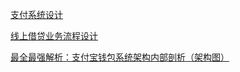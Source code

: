 [支付系统设计](http://www.woshipm.com/pd/459443.html)

[线上借贷业务流程设计](http://www.woshipm.com/pd/1773008.html)


[最全最强解析：支付宝钱包系统架构内部剖析（架构图）](http://www.woshipm.com/pmd/160822.html)